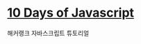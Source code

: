 # [10 Days of Javascript](https://www.hackerrank.com/domains/tutorials/10-days-of-javascript)

해커랭크 자바스크립트 튜토리얼
